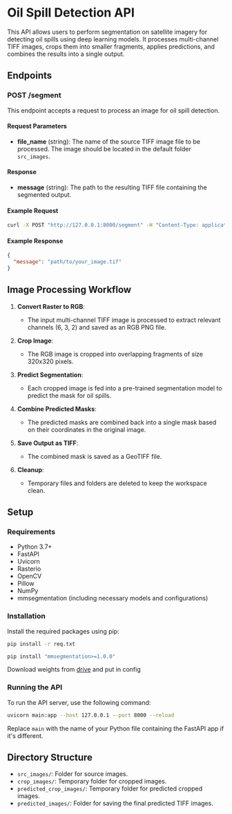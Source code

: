 # Oil Spill Detection API

This API allows users to perform segmentation on satellite imagery for detecting oil spills using deep learning models. It processes multi-channel TIFF images, crops them into smaller fragments, applies predictions, and combines the results into a single output.

## Endpoints

### POST /segment

This endpoint accepts a request to process an image for oil spill detection.

#### Request Parameters

- **file_name** (string): The name of the source TIFF image file to be processed. The image should be located in the default folder `src_images`.

#### Response

- **message** (string): The path to the resulting TIFF file containing the segmented output.

#### Example Request

```bash
curl -X POST "http://127.0.0.1:8000/segment" -H "Content-Type: application/json" -d '{"file_name": "your_image.tif"}'
```

#### Example Response

```json
{
  "message": "path/to/your_image.tif"
}
```

## Image Processing Workflow

1. **Convert Raster to RGB**: 
   - The input multi-channel TIFF image is processed to extract relevant channels (6, 3, 2) and saved as an RGB PNG file.

2. **Crop Image**:
   - The RGB image is cropped into overlapping fragments of size 320x320 pixels.

3. **Predict Segmentation**:
   - Each cropped image is fed into a pre-trained segmentation model to predict the mask for oil spills.

4. **Combine Predicted Masks**:
   - The predicted masks are combined back into a single mask based on their coordinates in the original image.

5. **Save Output as TIFF**:
   - The combined mask is saved as a GeoTIFF file.

6. **Cleanup**:
   - Temporary files and folders are deleted to keep the workspace clean.

## Setup

### Requirements

- Python 3.7+
- FastAPI
- Uvicorn
- Rasterio
- OpenCV
- Pillow
- NumPy
- mmsegmentation (including necessary models and configurations)

### Installation

Install the required packages using pip:

```bash
pip install -r req.txt
```
```bash
pip install "mmsegmentation>=1.0.0"
```
Download weights from [drive](https://drive.google.com/file/d/1z8lNsyYRongWcH1BMVf4nPVDZMnU2HRE/view?usp=sharing) and put in config

### Running the API

To run the API server, use the following command:

```bash
uvicorn main:app --host 127.0.0.1 --port 8000 --reload
```

Replace `main` with the name of your Python file containing the FastAPI app if it's different.

## Directory Structure

- `src_images/`: Folder for source images.
- `crop_images/`: Temporary folder for cropped images.
- `predicted_crop_images/`: Temporary folder for predicted cropped images.
- `predicted_images/`: Folder for saving the final predicted TIFF images.



